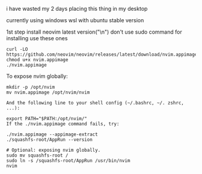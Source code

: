 i have wasted my 2 days placing this thing in my desktop 

currently using windows wsl with ubuntu stable version 

1st step install neovim latest version("\n") 
don't use sudo command for installing 
use these ones 

```
curl -LO https://github.com/neovim/neovim/releases/latest/download/nvim.appimage
chmod u+x nvim.appimage
./nvim.appimage

```
To expose nvim globally:
```
mkdir -p /opt/nvim
mv nvim.appimage /opt/nvim/nvim
```
```
And the following line to your shell config (~/.bashrc, ~/. zshrc, ...):

export PATH="$PATH:/opt/nvim/"
If the ./nvim.appimage command fails, try:

./nvim.appimage --appimage-extract
./squashfs-root/AppRun --version

# Optional: exposing nvim globally.
sudo mv squashfs-root /
sudo ln -s /squashfs-root/AppRun /usr/bin/nvim
nvim
```
